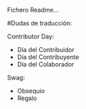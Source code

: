 Fichero Readme...


#Dudas de traducción:

Contributor Day:
- Día del Contribuidor
- Día del Contribuyente
- Día del Colaborador

Swag:
- Obsequio
- Regalo
